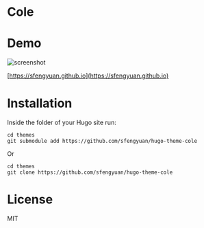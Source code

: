 # Cole

# Demo
![screenshot](https://raw.githubusercontent.com/sfengyuan/hugo-theme-cole/master/images/screenshot.png)


[https://sfengyuan.github.io](https://sfengyuan.github.io)

# Installation
Inside the folder of your Hugo site run:

```
cd themes
git submodule add https://github.com/sfengyuan/hugo-theme-cole
```
Or
```
cd themes
git clone https://github.com/sfengyuan/hugo-theme-cole
```

# License
MIT
